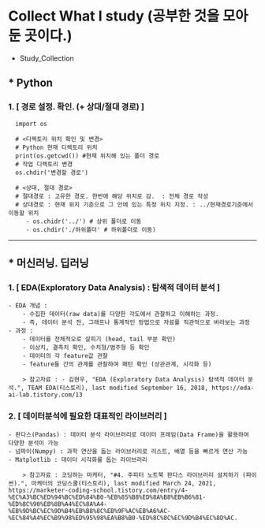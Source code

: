 # Collect What I study (공부한 것을 모아둔 곳이다.)
- Study_Collection

## * Python

   ### 1. [ 경로 설정. 확인. (+ 상대/절대 경로) ]
    
      import os
      
      # <디렉토리 위치 확인 및 변경>
      # Python 현재 디렉토리 위치 
      print(os.getcwd()) #현재 위치해 있는 폴더 경로
      # 작업 디렉토리 변경
      os.chdir('변경할 경로')
      
      # <상대, 절대 경로>
      # 절대경로 : 고유한 경로. 한번에 해당 위치로 감.  : 전체 경로 작성
      # 상대경로 : 현재 위치 기준으로 그 안에 있는 특정 위치 지정. : ../현재경로기준에서 이동할 위치
         - os.chidr('../') # 상위 폴더로 이동
         - os.chdir('./하위폴더' # 하위폴더로 이동)

---

## * 머신러닝. 딥러닝
    
   ### 1. [ EDA(Exploratory Data Analysis) : 탐색적 데이터 분석 ]

    - EDA 개념 :
        - 수집한 데이터(raw data)를 다양한 각도에서 관찰하고 이해하는 과정.
        - 즉, 데이터 분석 전, 그래프나 통계적인 방법으로 자료를 직관적으로 바라보는 과정
    - 과정 : 
        - 데이터를 전체적오로 살피기 (head, tail 부분 확인)
        - 이상치, 결측치 확인, 수치형/범주형 등 확인
        - 데이터의 각 feature값 관찰
        - feature들 간의 관계를 관찰하여 패턴 확인 (상관관계, 시각화 등)
        
        > 참고자료 : - 김현우, "EDA (Exploratory Data Analysis) 탐색적 데이터 분석.", TEAM EDA(티스토리), last modified September 16, 2018, https://eda-ai-lab.tistory.com/13


   ### 2. [ 데이터분석에 필요한 대표적인 라이브러리 ]

    - 판다스(Pandas) : 데이터 분석 라이브러리로 데이터 프레임(Data Frame)을 활용하여 다양한 분석이 가능
    - 넘파이(Numpy) : 과학 연산을 돕는 라이브러리로 리스트, 배열 등을 빠르게 연산 가능
    - Matplotlib : 데이터 시각화를 돕는 라이브러리

        > 참고자료 : 코딩하는 마케터, "#4. 주피터 노트북 판다스 라이브러리 설치하기 (파이썬).", 마케터의 코딩스쿨(티스토리), last modified March 24, 2021, https://marketer-coding-school.tistory.com/entry/4-%EC%A3%BC%ED%94%BC%ED%84%B0-%EB%85%B8%ED%8A%B8%EB%B6%81-%ED%8C%90%EB%8B%A4%EC%8A%A4-%EB%9D%BC%EC%9D%B4%EB%B8%8C%EB%9F%AC%EB%A6%AC-%EC%84%A4%EC%B9%98%ED%95%98%EA%B8%B0-%ED%8C%8C%EC%9D%B4%EC%8D%AC.

